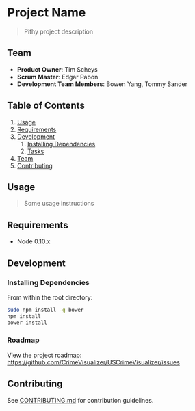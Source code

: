# Project Name

> Pithy project description

## Team

  - __Product Owner__: Tim Scheys
  - __Scrum Master__: Edgar Pabon
  - __Development Team Members__: Bowen Yang, Tommy Sander

## Table of Contents

1. [Usage](#Usage)
1. [Requirements](#requirements)
1. [Development](#development)
    1. [Installing Dependencies](#installing-dependencies)
    1. [Tasks](#tasks)
1. [Team](#team)
1. [Contributing](#contributing)

## Usage

> Some usage instructions


## Requirements

- Node 0.10.x


## Development

### Installing Dependencies

From within the root directory:

```sh
sudo npm install -g bower
npm install
bower install
```

### Roadmap

View the project roadmap: https://github.com/CrimeVisualizer/USCrimeVisualizer/issues


## Contributing

See [CONTRIBUTING.md](CONTRIBUTING.md) for contribution guidelines.
